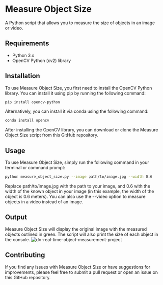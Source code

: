 # Measure Object Size
 A Python script that allows you to measure the size of objects in an image or video.

## Requirements

- Python 3.x
- OpenCV Python (cv2) library

## Installation
To use Measure Object Size, you first need to install the OpenCV Python library. You can install it using pip by running the following command:
```sh
pip install opencv-python
```
Alternatively, you can install it via conda using the following command:
```sh
conda install opencv
```
After installing the OpenCV library, you can download or clone the Measure Object Size script from this GitHub repository.

## Usage

To use Measure Object Size, simply run the following command in your terminal or command prompt:
```sh
python measure_object_size.py --image path/to/image.jpg --width 0.6
```
Replace path/to/image.jpg with the path to your image, and 0.6 with the width of the known object in your image (in this example, the width of the object is 0.6 meters). You can also use the --video option to measure objects in a video instead of an image.

## Output
Measure Object Size will display the original image with the measured objects outlined in green. The script will also print the size of each object in the console.
![do-real-time-object-measurement-project](https://user-images.githubusercontent.com/81076373/220655303-29ef8653-bc1c-483b-9c98-53097c1695e3.jpg)

## Contributing
If you find any issues with Measure Object Size or have suggestions for improvements, please feel free to submit a pull request or open an issue on this GitHub repository.

